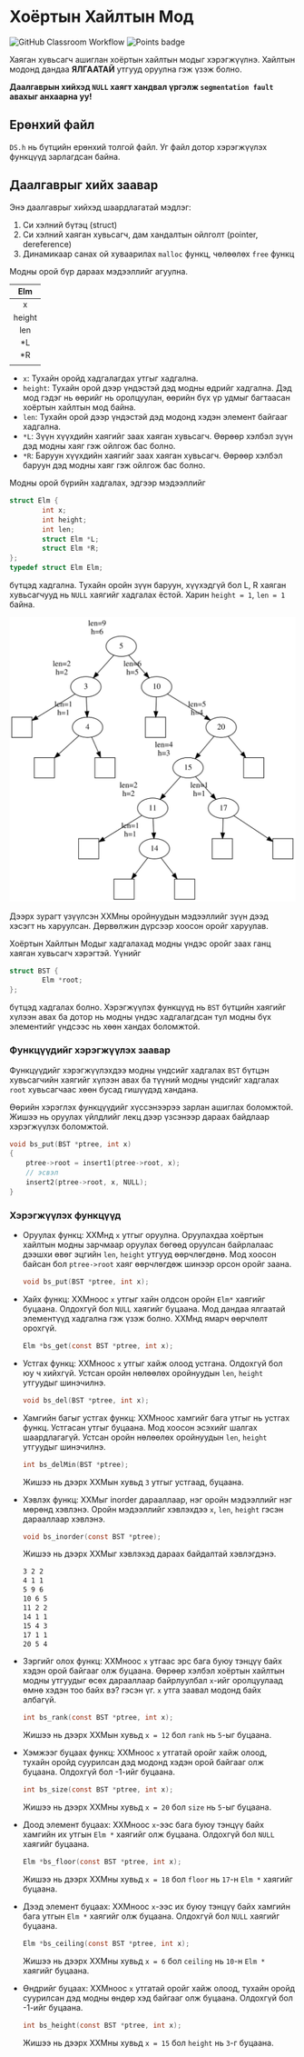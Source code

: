 # Хоёртын Хайлтын Мод
![GitHub Classroom Workflow](../../workflows/GitHub%20Classroom%20Workflow/badge.svg?branch=main) ![Points badge](../../blob/badges/.github/badges/points.svg)

Хаяган хувьсагч ашиглан хоёртын хайлтын модыг хэрэгжүүлнэ. Хайлтын модонд дандаа **ЯЛГААТАЙ** утгууд оруулна гэж үзэж болно.

**Даалгаврын хийхэд `NULL` хаягт хандвал үргэлж `segmentation fault` авахыг анхаарна уу!**

## Ерөнхий файл
`DS.h` нь бүтцийн ерөнхий толгой файл. Уг файл дотор хэрэгжүүлэх функцүүд зарлагдсан байна.

## Даалгаврыг хийх заавар

Энэ даалгаврыг хийхэд шаардлагатай мэдлэг:
  1. Си хэлний бүтэц (struct)
  2. Си хэлний хаяган хувьсагч, дам хандалтын ойлголт (pointer, dereference)
  3. Динамикаар санах ой хуваарилах `malloc` функц, чөлөөлөх `free` функц
  
Модны орой бүр дараах мэдээллийг агуулна.

| Elm    |
|:------:|
| x      |
| height |
| len    |
| *L     |
| *R     |
|        |

  * `x`: Тухайн оройд хадгалагдах утгыг хадгална.
  * `height`: Тухайн орой дээр үндэстэй дэд модны өдрийг хадгална. Дэд мод гэдэг нь өөрийг нь оролцуулан, өөрийн бүх үр удмыг багтаасан хоёртын хайлтын мод байна.
  * `len`: Тухайн орой дээр үндэстэй дэд модонд хэдэн элемент байгааг хадгална. 
  * `*L`: Зүүн хүүхдийн хаягийг заах хаяган хувьсагч. Өөрөөр хэлбэл зүүн дэд модны хаяг гэж ойлгож бас болно.
  * `*R`: Баруун хүүхдийн хаягийг заах хаяган хувьсагч. Өөрөөр хэлбэл баруун дэд модны хаяг гэж ойлгож бас болно.

Модны орой бүрийн хадгалах, эдгээр мэдээллийг 
```C
struct Elm {
        int x;
        int height;
        int len;
        struct Elm *L;
        struct Elm *R;
};
typedef struct Elm Elm;
```
бүтцэд хадгална. Тухайн оройн зүүн баруун, хүүхэдгүй бол L, R хаяган хувьсагчууд нь `NULL` хаягийг хадгалах ёстой. Харин `height = 1`, `len = 1` байна.

![Хоёртын Хайлтын Мод](assets/tree.svg)

Дээрх зурагт үзүүлсэн ХХМны оройнуудын мэдээллийг зүүн дээд хэсэгт нь харуулсан. Дөрвөлжин дүрсээр хоосон оройг харуулав.

Хоёртын Хайлтын Модыг хадгалахад модны үндэс оройг заах ганц хаяган хувьсагч хэрэгтэй. Үүнийг 
```C
struct BST {
        Elm *root;
};
```
бүтцэд хадгалах болно. Хэрэгжүүлэх функцүүд нь `BST` бүтцийн хаягийг хүлээн авах ба дотор нь модны үндэс хадгалагдсан тул модны бүх элементийг үндсээс нь хөөн хандах боломжтой.

### Функцүүдийг хэрэгжүүлэх заавар
Функцүүдийг хэрэгжүүлэхдээ модны үндсийг хадгалах `BST` бүтцэн хувьсагчийн хаягийг хүлээн авах ба түүний модны үндсийг хадгалах `root` хувьсагчаас хөөн бусад гишүүдэд хандана.

Өөрийн хэрэглэх функцүүдийг хүссэнээрээ зарлан ашиглах боломжтой. Жишээ нь оруулах үйлдлийг лекц дээр үзсэнээр дараах байдлаар хэрэгжүүлэх боломжтой.
```C
void bs_put(BST *ptree, int x)
{
    ptree->root = insert1(ptree->root, x);
    // эсвэл
    insert2(ptree->root, x, NULL);
}
```

### Хэрэгжүүлэх функцүүд

  * Оруулах функц: ХХМнд `x` утгыг оруулна. Оруулахдаа хоёртын хайлтын модны зарчмаар оруулах бөгөөд оруулсан байрлалаас дээшхи өвөг эцгийн `len`, `height` утгууд өөрчлөгдөнө. Мод хоосон байсан бол `ptree->root` хаяг өөрчлөгдөж шинээр орсон оройг заана.
    ```C
    void bs_put(BST *ptree, int x);
    ```

  * Хайх функц: ХХМноос `x` утгыг хайн олдсон оройн `Elm*` хаягийг буцаана. Олдохгүй бол `NULL` хаягийг буцаана. Мод дандаа ялгаатай элементүүд хадгална гэж үзэж болно. ХХМнд ямарч өөрчлөлт орохгүй.
    ```C
    Elm *bs_get(const BST *ptree, int x);
    ```
    
  * Устгах функц: ХХМноос `x` утгыг хайж олоод устгана. Олдохгүй бол юу ч хийхгүй. Устсан оройн нөлөөлөх оройнуудын `len`, `height` утгуудыг шинэчилнэ.
    ```C
    void bs_del(BST *ptree, int x);
    ```
    
  * Хамгийн багыг устгах функц: ХХМноос хамгийг бага утгыг нь устгах функц. Устгасан утгыг буцаана. Мод хоосон эсэхийг шалгах шаардлагагүй. Устсан оройн нөлөөлөх оройнуудын `len`, `height` утгуудыг шинэчилнэ.
    ```C
    int bs_delMin(BST *ptree);
    ```
    Жишээ нь дээрх ХХМын хувьд `3` утгыг устгаад, буцаана.

  * Хэвлэх функц: ХХМыг inorder дарааллаар, нэг оройн мэдээллийг нэг мөрөнд хэвлэнэ. Оройн мэдээллийг хэвлэхдээ `x`, `len`, `height` гэсэн дарааллаар хэвлэнэ.
    ```C
    void bs_inorder(const BST *ptree);
    ```
    Жишээ нь дээрх ХХМыг хэвлэхэд дараах байдалтай хэвлэгдэнэ.
    ```
    3 2 2
    4 1 1
    5 9 6
    10 6 5
    11 2 2
    14 1 1
    15 4 3
    17 1 1
    20 5 4
    ```
  * Зэргийг олох функц: ХХМноос `x` утгаас эрс бага буюу тэнцүү байх хэдэн орой байгааг олж буцаана. Өөрөөр хэлбэл хоёртын хайлтын модны утгуудыг өсөх дарааллаар байрлуулбал `x`-ийг оролцуулаад өмнө хэдэн тоо байх вэ? гэсэн үг. `x` утга заавал модонд байх албагүй.
    ```C
    int bs_rank(const BST *ptree, int x);
    ```
    Жишээ нь дээрх ХХМын хувьд `x = 12` бол `rank` нь `5`-ыг буцаана.
    
  * Хэмжээг буцаах функц: ХХМноос `x` утгатай оройг хайж олоод, тухайн оройд суурилсан дэд модонд хэдэн орой байгааг олж буцаана. Олдохгүй бол -1-ийг буцаана.
    ```C
    int bs_size(const BST *ptree, int x);
    ```
    Жишээ нь дээрх ХХМны хувьд `x = 20` бол `size` нь `5`-ыг буцаана.
    
  * Доод элемент буцаах: XXMноос `x`-ээс бага буюу тэнцүү байх хамгийн их утгын `Elm *` хаягийг олж буцаана. Олдохгүй бол `NULL` хаягийг буцаана.
    ```C
    Elm *bs_floor(const BST *ptree, int x);
    ```
    Жишээ нь дээрх ХХМны хувьд `x = 18` бол `floor` нь `17`-н `Elm *` хаягийг буцаана.
    
  * Дээд элемент буцаах: XXMноос `x`-ээс их буюу тэнцүү байх хамгийн бага утгын `Elm *` хаягийг олж буцаана. Олдохгүй бол `NULL` хаягийг буцаана.
    ```C
    Elm *bs_ceiling(const BST *ptree, int x);
    ```
    Жишээ нь дээрх ХХМны хувьд `x = 6` бол `ceiling` нь `10`-н `Elm *` хаягийг буцаана.
    
  * Өндрийг буцаах: ХХМноос `x` утгатай оройг хайж олоод, тухайн оройд суурилсан дэд модны өндөр хэд байгааг олж буцаана. Олдохгүй бол -1-ийг буцаана.
    ```C
    int bs_height(const BST *ptree, int x);
    ```
    Жишээ нь дээрх ХХМны хувьд `x = 15` бол `height` нь `3`-г буцаана.
